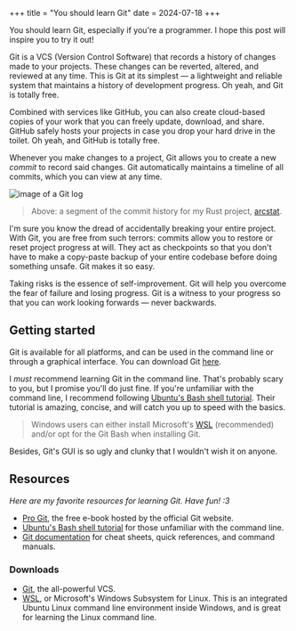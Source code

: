 +++
title = "You should learn Git"
date = 2024-07-18
+++

You should learn Git, especially if you're a programmer. I hope this post will inspire you to try it out!

Git is a VCS (Version Control Software) that records a history of changes made to your projects. These changes can be reverted, altered, and reviewed at any time. This is Git at its simplest — a lightweight and reliable system that maintains a history of development progress. Oh yeah, and Git is totally free.

Combined with services like GitHub, you can also create cloud-based copies of your work that you can freely update, download, and share. GitHub safely hosts your projects in case you drop your hard drive in the toilet. Oh yeah, and GitHub is totally free.

Whenever you make changes to a project, Git allows you to create a new _commit_ to record said changes. Git automatically maintains a timeline of all commits, which you can view at any time.

<img src="/blog/arcstat-git-log.png" alt="image of a Git log" />

> Above: a segment of the commit history for my Rust project, [arcstat](https://github.com/massivebird/arcstat).

I'm sure you know the dread of accidentally breaking your entire project. With Git, you are free from such terrors: commits allow you to restore or reset project progress at will. They act as checkpoints so that you don't have to make a copy-paste backup of your entire codebase before doing something unsafe. Git makes it so easy.

Taking risks is the essence of self-improvement. Git will help you overcome the fear of failure and losing progress. Git is a witness to your progress so that you can work looking forwards — never backwards.

## Getting started

Git is available for all platforms, and can be used in the command line or through a graphical interface. You can download Git [here](https://git-scm.com/).

I _must_ recommend learning Git in the command line. That's probably scary to you, but I promise you'll do just fine. If you're unfamiliar with the command line, I recommend following [Ubuntu's Bash shell tutorial](https://ubuntu.com/tutorials/command-line-for-beginners#1-overview). Their tutorial is amazing, concise, and will catch you up to speed with the basics.

> Windows users can either install Microsoft's [WSL](https://ubuntu.com/desktop/wsl) (recommended) and/or opt for the Git Bash when installing Git.

Besides, Git's GUI is so ugly and clunky that I wouldn't wish it on anyone.

## Resources

_Here are my favorite resources for learning Git. Have fun! :3_

+ [Pro Git](https://git-scm.com/book/en/v2), the free e-book hosted by the official Git website.
+ [Ubuntu's Bash shell tutorial](https://ubuntu.com/tutorials/command-line-for-beginners#1-overview) for those unfamiliar with the command line.
+ [Git documentation](https://git-scm.com/docs) for cheat sheets, quick references, and command manuals.

### Downloads

+ [Git](https://git-scm.com/), the all-powerful VCS.
+ [WSL](https://ubuntu.com/desktop/wsl), or Microsoft's Windows Subsystem for Linux. This is an integrated Ubuntu Linux command line environment inside Windows, and is great for learning the Linux command line.
